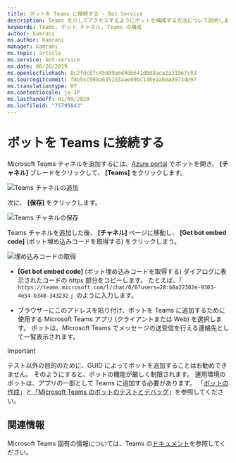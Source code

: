 ```yaml
---
title: ボットを Teams に接続する - Bot Service
description: Teams を介してアクセスするようにボットを構成する方法について説明します。
keywords: Teams, ボット チャネル, Teams の構成
author: kamrani
ms.author: kamrani
manager: kamrani
ms.topic: article
ms.service: bot-service
ms.date: 08/26/2019
ms.openlocfilehash: 8c2fdc87c45009a6d46b641d8d8aca2a31967c03
ms.sourcegitcommit: f8b5cc509a6351d3aae89bc146eaabead973de97
ms.translationtype: HT
ms.contentlocale: ja-JP
ms.lasthandoff: 01/09/2020
ms.locfileid: "75795843"
---
```

# <a name="connect-a-bot-to-teams"></a>ボットを Teams に接続する

Microsoft Teams チャネルを追加するには、[Azure portal](https://portal.azure.com) でボットを開き、 **[チャネル]** ブレードをクリックして、 **[Teams]** をクリックします。

![Teams チャネルの追加](media/teams/connect-teams-channel.png)

次に、 **[保存]** をクリックします。

![Teams チャネルの保存](media/teams/save-teams-channel.png)

Teams チャネルを追加した後、 **[チャネル]** ページに移動し、 **[Get bot embed code]** \(ボット埋め込みコードを取得する\) をクリックしまう。

![埋め込みコードの取得](media/teams/get-embed-code.png)

- **[Get bot embed code]** \(ボット埋め込みコードを取得する\) ダイアログに表示されたコードの _https_ 部分をコピーします。 たとえば、「 `https://teams.microsoft.com/l/chat/0/0?users=28:b8a22302e-9303-4e54-b348-343232` 」のように入力します。 

- ブラウザーにこのアドレスを貼り付け、ボットを Teams に追加するために使用する Microsoft Teams アプリ (クライアントまたは Web) を選択します。 ボットは、Microsoft Teams でメッセージの送受信を行える連絡先として一覧表示されます。 

> [!IMPORTANT] 
> テスト以外の目的のために、GUID によってボットを追加することはお勧めできません。 そのようにすると、ボットの機能が厳しく制限されます。 運用環境のボットは、アプリの一部として Teams に追加する必要があります。 「[ボットの作成](https://docs.microsoft.com/microsoftteams/platform/concepts/bots/bots-create)」と[「Microsoft Teams のボットのテストとデバッグ](https://docs.microsoft.com/microsoftteams/platform/concepts/bots/bots-test)」を参照してください。


## <a name="additional-information"></a>関連情報
Microsoft Teams 固有の情報については、Teams の[ドキュメント](https://docs.microsoft.com/microsoftteams/platform/overview)を参照してください。 
